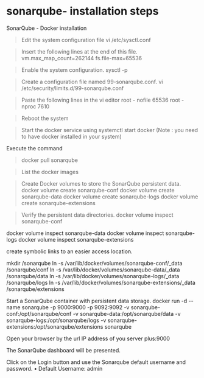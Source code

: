# sonarqube- installation steps 
SonarQube - Docker installation


> Edit the system configuration file  vi /etc/sysctl.conf


> Insert the following lines at the end of this file.
vm.max_map_count=262144
fs.file-max=65536


> Enable the system configuration.
sysctl -p


> Create a configuration file named 99-sonarqube.conf.
vi /etc/security/limits.d/99-sonarqube.conf


> Paste the following lines in the vi editor
root   -   nofile   65536
root   -   nproc    7610


> Reboot the system


> Start the docker service using systemctl start docker
(Note : you need to have docker installed in your system)


Execute the command  
> docker pull sonarqube


> List the docker images



> Create Docker volumes to store the SonarQube persistent data.
> docker volume create sonarqube-conf 
> docker volume create sonarqube-data
> docker volume create sonarqube-logs
> docker volume create sonarqube-extensions


> Verify the persistent data directories.
docker volume inspect sonarqube-conf 

docker volume inspect sonarqube-data
docker volume inspect sonarqube-logs
docker volume inspect sonarqube-extensions

 create symbolic links to an easier access location.


mkdir /sonarqube
ln -s /var/lib/docker/volumes/sonarqube-conf/_data /sonarqube/conf
ln -s /var/lib/docker/volumes/sonarqube-data/_data /sonarqube/data
ln -s /var/lib/docker/volumes/sonarqube-logs/_data /sonarqube/logs
ln -s /var/lib/docker/volumes/sonarqube-extensions/_data /sonarqube/extensions

Start a SonarQube container with persistent data storage.
docker run -d --name sonarqube -p 9000:9000 -p 9092:9092 -v sonarqube-conf:/opt/sonarqube/conf -v sonarqube-data:/opt/sonarqube/data -v sonarqube-logs:/opt/sonarqube/logs -v sonarqube-extensions:/opt/sonarqube/extensions sonarqube



Open your browser by the url  IP address of you server plus:9000

The SonarQube dashboard will be presented.
 
Click on the Login button and use the Sonarqube default username and password.
• Default Username: admin
